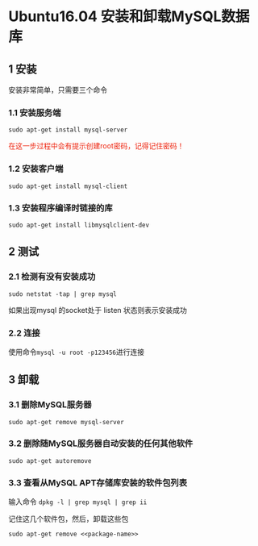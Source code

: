 # Ubuntu16.04 安装和卸载MySQL数据库

## 1 安装

安装非常简单，只需要三个命令

### 1.1 安装服务端

```sudo apt-get install mysql-server```

<font color=#ee230d>  在这一步过程中会有提示创建root密码，记得记住密码！ </font>   

### 1.2 安装客户端

```sudo apt-get install mysql-client```

### 1.3 安装程序编译时链接的库

```sudo apt-get install libmysqlclient-dev```



## 2 测试

### 2.1 检测有没有安装成功

`sudo netstat -tap | grep mysql`

如果出现mysql 的socket处于 listen 状态则表示安装成功

### 2.2 连接

使用命令`mysql -u root -p123456`进行连接



## 3 卸载

### 3.1 删除MySQL服务器

`sudo apt-get remove mysql-server`

### 3.2 删除随MySQL服务器自动安装的任何其他软件

`sudo apt-get autoremove`

### 3.3 查看从MySQL APT存储库安装的软件包列表

输入命令 `dpkg -l | grep mysql | grep ii`

记住这几个软件包，然后，卸载这些包

```sudo apt-get remove <<package-name>>```



[参考]: https://www.cnblogs.com/lfri/p/10437694.html


